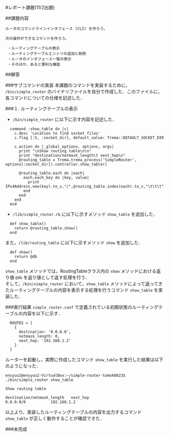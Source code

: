 #レポート課題(11/2出題)

##課題内容

```
ルータのコマンドラインインタフェース (CLI) を作ろう。

次の操作ができるコマンドを作ろう。

 ・ルーティングテーブルの表示
 ・ルーティングテーブルエントリの追加と削除
 ・ルータのインタフェース一覧の表示
 ・そのほか、あると便利な機能
```

##解答

###サブコマンドの実装
本課題のコマンドを実装するために， ```/bin/simple_router``` のバイナリファイルを自分で作成した．このファイルに，各コマンドについての仕様を記述した．

###１. ルーティングテーブルの表示
- ```/bin/simple_router``` に以下に示す内容を記述した．

```
  command :show_table do |c|
    c.desc 'Location to find socket files'
    c.flag [:S, :socket_dir], default_value: Trema::DEFAULT_SOCKET_DIR

    c.action do |_global_options, options, args|
      print "\nShow routing table\n\n"
      print "destination/netmask_length\t next_hop\n"
      @routing_table = Trema.trema_process('SimpleRouter', options[:socket_dir]).controller.show_table()

      @routing_table.each do |each|
        each.each_key do |key, value|
          print IPv4Address.new(key).to_s,"/",@routing_table.index(each).to_s,"\t\t\t",each[key].to_s,"\n"
        end
      end
    end
  end
```


- ```/lib/simple_router.rb``` に以下に示すメソッド ```show_table``` を追加した．

```
  def show_table()
    return @routing_table.show()
  end
```

また，```/lib/routing_table``` に以下に示すメソッド ```show``` を追加した．

```
  def show()
    return @db
  end
```

```show_table``` メソッドでは，RoutingTableクラス内の ```show``` メソッドにおける返り値 ```@db``` を返り値として返す処理を行う．  
そして，```/bin/simple_router``` において，```show_table``` メソッドによって返ってきたルーティングテーブルの内容を表示する処理を行うコマンド ```show_table``` を実装した．  

###実行結果
```simple_router.conf``` で定義されている初期状態のルーティングテーブルの内容を以下に示す．

```
  ROUTES = [
    {
      destination: '0.0.0.0',
      netmask_length: 0,
      next_hop: '192.168.1.2'
    }
  ]
```

ルーターを起動し，実際に作成したコマンド ```show_table``` を実行した結果は以下のようになった．
```
ensyuu2@ensyuu2-VirtualBox:~/simple-router-tomok0823$ ./bin/simple_router show_table

Show routing table

destination/netmask_length	 next_hop
0.0.0.0/0			192.168.1.2
```

以上より，実装したルーティングテーブルの内容を出力するコマンド ```show_table``` が正しく動作することが確認できた．

###未完成